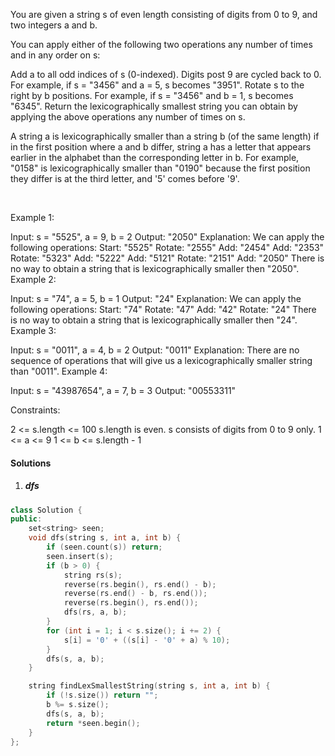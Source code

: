 You are given a string s of even length consisting of digits from 0 to 9, and two integers a and b.

You can apply either of the following two operations any number of times and in any order on s:

Add a to all odd indices of s (0-indexed). Digits post 9 are cycled back to 0. For example, if s = "3456" and a = 5, s becomes "3951".
Rotate s to the right by b positions. For example, if s = "3456" and b = 1, s becomes "6345".
Return the lexicographically smallest string you can obtain by applying the above operations any number of times on s.

A string a is lexicographically smaller than a string b (of the same length) if in the first position where a and b differ, string a has a letter that appears earlier in the alphabet than the corresponding letter in b. For example, "0158" is lexicographically smaller than "0190" because the first position they differ is at the third letter, and '5' comes before '9'.

 

Example 1:

Input: s = "5525", a = 9, b = 2
Output: "2050"
Explanation: We can apply the following operations:
Start:  "5525"
Rotate: "2555"
Add:    "2454"
Add:    "2353"
Rotate: "5323"
Add:    "5222"
​​​​​​​Add:    "5121"
​​​​​​​Rotate: "2151"
​​​​​​​Add:    "2050"​​​​​​​​​​​​
There is no way to obtain a string that is lexicographically smaller then "2050".
Example 2:

Input: s = "74", a = 5, b = 1
Output: "24"
Explanation: We can apply the following operations:
Start:  "74"
Rotate: "47"
​​​​​​​Add:    "42"
​​​​​​​Rotate: "24"​​​​​​​​​​​​
There is no way to obtain a string that is lexicographically smaller then "24".
Example 3:

Input: s = "0011", a = 4, b = 2
Output: "0011"
Explanation: There are no sequence of operations that will give us a lexicographically smaller string than "0011".
Example 4:

Input: s = "43987654", a = 7, b = 3
Output: "00553311"
 

Constraints:

2 <= s.length <= 100
s.length is even.
s consists of digits from 0 to 9 only.
1 <= a <= 9
1 <= b <= s.length - 1


#### Solutions

1. ##### dfs

```cpp
class Solution {
public:
    set<string> seen;
    void dfs(string s, int a, int b) {
        if (seen.count(s)) return;
        seen.insert(s);
        if (b > 0) {
            string rs(s);
            reverse(rs.begin(), rs.end() - b);
            reverse(rs.end() - b, rs.end());
            reverse(rs.begin(), rs.end());
            dfs(rs, a, b);
        }
        for (int i = 1; i < s.size(); i += 2) {
            s[i] = '0' + ((s[i] - '0' + a) % 10);
        }
        dfs(s, a, b);
    }

    string findLexSmallestString(string s, int a, int b) {
        if (!s.size()) return "";
        b %= s.size();
        dfs(s, a, b);
        return *seen.begin();
    }
};

```
